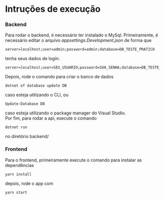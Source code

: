 # Intruções de execução

 ### Backend
Para rodar o backend, é necessário ter instalado o MySql. Primeiramente, é necessário editar o arquivo _appsettings.Development.json_ de forma que
```
server=localhost;user=admin;password=admin;database=DB_TESTE_PRATICO
```
tenha seus dados de login:
```
server=localhost;user=SEU_USUARIO;password=SUA_SENHA;database=DB_TESTE_PRATICO
```
Depois, rode o comando para criar o banco de dados
```
dotnet ef database update DB
```
caso esteja utilizando o CLI, ou
```
Update-Database DB
```
caso esteja utilizando o package manager do Visual Studio.  
Por fim, para rodar a api, execute o comando 
```
dotnet run
```
no diretório backend/  

### Frontend
Para o frontend, primeiramente execute o comando para instalar as dependências
```
yarn install
```
depois, rode o app com
```
yarn start
```
